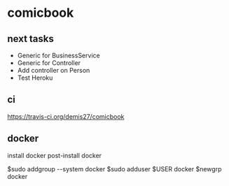 # comicbook

## next tasks

* Generic for BusinessService
* Generic for Controller
* Add controller on Person
* Test Heroku

## ci

https://travis-ci.org/demis27/comicbook

## docker

install docker
post-install docker

$sudo addgroup --system docker
$sudo adduser $USER docker
$newgrp docker
